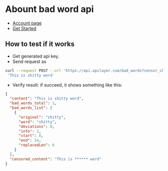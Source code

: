 # Abount bad word api

- [Account page](https://apilayer.com/account?utm_source=brevo&utm_medium=email&utm_campaign=Free%20to%20paid%20Welcome%20email)
- [Get Started](https://apilayer.com/docs/article/getting-started?utm_source=brevo&utm_medium=email&utm_campaign=Free%20to%20paid%20Welcome%20email)

## How to test if it works

- Get generated api key.
- Send request as

```sh
curl --request POST --url 'https://api.apilayer.com/bad_words?censor_character=*' --header 'apikey:<your-api-key>' --data-raw
 'This is shitty word'
```

- Verify result: if succeed, it shows something like this:

```json
{
  "content": "This is shitty word",
  "bad_words_total": 1,
  "bad_words_list": [
    {
      "original": "shitty",
      "word": "shitty",
      "deviations": 0,
      "info": 2,
      "start": 8,
      "end": 14,
      "replacedLen": 6
    }
  ],
  "censored_content": "This is ****** word"
}
```
